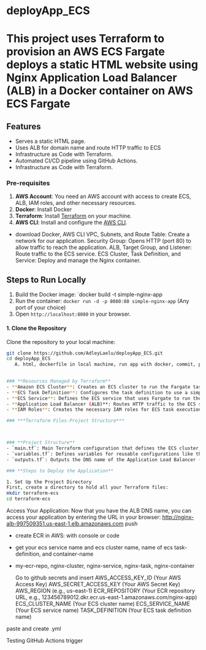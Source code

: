 # deployApp_ECS
# This project uses **Terraform** to provision an **AWS ECS Fargate** deploys a static HTML website using Nginx Application Load Balancer (ALB) in a Docker container on AWS ECS Fargate
## Features
- Serves a static HTML page.
- Uses ALB for domain name and route HTTP traffic to ECS
- Infrastructure as Code with Terraform.
- Automated CI/CD pipeline using GitHub Actions.
- Infrastructure as Code with Terraform.
  
### **Pre-requisites**
1. **AWS Account**: You need an AWS account with access to create ECS, ALB, IAM roles, and other necessary resources.
2. **Docker**: Install Docker 
3. **Terraform**: Install [Terraform](https://www.terraform.io/downloads.html) on your machine.
4. **AWS CLI**: Install and configure the [AWS CLI](https://aws.amazon.com/cli/).
- download Docker, AWS CLI
VPC, Subnets, and Route Table: Create a network for our application.
Security Group: Opens HTTP (port 80) to allow traffic to reach the application.
ALB, Target Group, and Listener: Route traffic to the ECS service.
ECS Cluster, Task Definition, and Service: Deploy and manage the Nginx container.

## Steps to Run Locally
1. Build the Docker image: `docker build -t simple-nginx-app 
2. Run the container: `docker run -d -p 8080:80 simple-nginx-app` (Any port of your choice)
3. Open `http://localhost:8080` in your browser.

#### **1. Clone the Repository**
Clone the repository to your local machine:
```bash
git clone https://github.com/AdleyLaelu/deployApp_ECS.git
cd deployApp_ECS
   A. html, dockerfile in local machine, run app with docker, commit, push to github
   

### **Resources Managed by Terraform**
- **Amazon ECS Cluster**: Creates an ECS cluster to run the Fargate tasks.
- **ECS Task Definition**: Configures the task definition to use a simple Docker image (Nginx) for the container.
- **ECS Service**: Defines the ECS service that uses Fargate to run the Nginx container.
- **Application Load Balancer (ALB)**: Routes HTTP traffic to the ECS service.
- **IAM Roles**: Creates the necessary IAM roles for ECS task execution and permissions.

### ***Terraform Files-Project Structure***



### **Project Structure**
- `main.tf`: Main Terraform configuration that defines the ECS cluster, task definition, ECS service, and ALB.
- `variables.tf`: Defines variables for reusable configurations like the ECS cluster name, AWS region, and VPC IDs.
- `outputs.tf`: Outputs the DNS name of the Application Load Balancer (ALB) for easy access.

### **Steps to Deploy the Application**

1. Set Up the Project Directory
First, create a directory to hold all your Terraform files:
mkdir terraform-ecs
cd terraform-ecs

```


Access Your Application: Now that you have the ALB DNS name, you can access your application by entering the URL in your browser:
http://nginx-alb-997509351.us-east-1.elb.amazonaws.com
push
- create ECR in AWS: with console or code
- get your ecs service name and ecs cluster name, name of ecs task-definition, and container-name
- my-ecr-repo, nginx-cluster, nginx-service, nginx-task, nginx-container
  
  
  Go to github secrets and insert
  AWS_ACCESS_KEY_ID (Your AWS Access Key)
AWS_SECRET_ACCESS_KEY (Your AWS Secret Key)
AWS_REGION (e.g., us-east-1)
ECR_REPOSITORY (Your ECR repository URL, e.g., 123456789012.dkr.ecr.us-east-1.amazonaws.com/nginx-app)
ECS_CLUSTER_NAME (Your ECS cluster name)
ECS_SERVICE_NAME (Your ECS service name)
TASK_DEFINITION (Your ECS task definition name)

paste and create .yml








Testing GitHub Actions trigger
